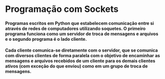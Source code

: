 # Programação com Sockets
#### Programas  escritos em Python que estabelecem  comunicação entre si através de redes de computadores utilizando soquetes. O primeiro programa  funciona como um servidor de troca de mensagens e arquivos e o segundo programa é o lado cliente. 
#### Cada cliente comunica-se diretamente com o servidor, que se comunica com diversos clientes de forma paralela com o objetivo de encaminhar as mensagens e arquivos recebidos de um cliente para os demais clientes ativos (com exceção do que enviou) como em um grupo de troca de mensagens.
